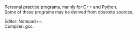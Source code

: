 Personal practice programs, mainly for C++ and Python.  
Some of these programs may be derived from obsolete sources. 

Editor: Notepad++.  
Compiler: gcc.  
